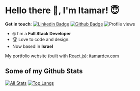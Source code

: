 # Hello there 👋, I'm Itamar! 😇

**Get in touch:**
[![Linkedin Badge](https://img.shields.io/badge/linkedin-0072b1?style=flat&logo=Linkedin&logoColor=white&link=https://www.linkedin.com/in/itamar-cohen-007/)](https://www.linkedin.com/in/itamar-cohen-007/) [![Github Badge](https://img.shields.io/badge/-Icohen007-grey?style=flat&logo=github&logoColor=white&link=https://github.com/Icohen007/)](https://www.github.com/Icohen007/) ![Profile views](https://gpvc.arturio.dev/Icohen007)

- 🤓 I'm a **Full Stack Developer**
- 🏆 Love to code and design.
- Now based in **Israel**

My portfolio website (built with React.js): [itamardev.com](https://itamardev.com)

## Some of my Github Stats
[![All Stats](https://github-readme-stats-axpwmfcg3.vercel.app/api?username=Icohen007&show_icons=true&include_all_commits=true&count_private=true&hide=contribs)](https://github.com/Icohen007/github-readme-stats)
[![Top Langs](https://github-readme-stats-axpwmfcg3.vercel.app/api/top-langs/?username=Icohen007&layout=compact)](https://github.com/Icohen007/github-readme-stats)
